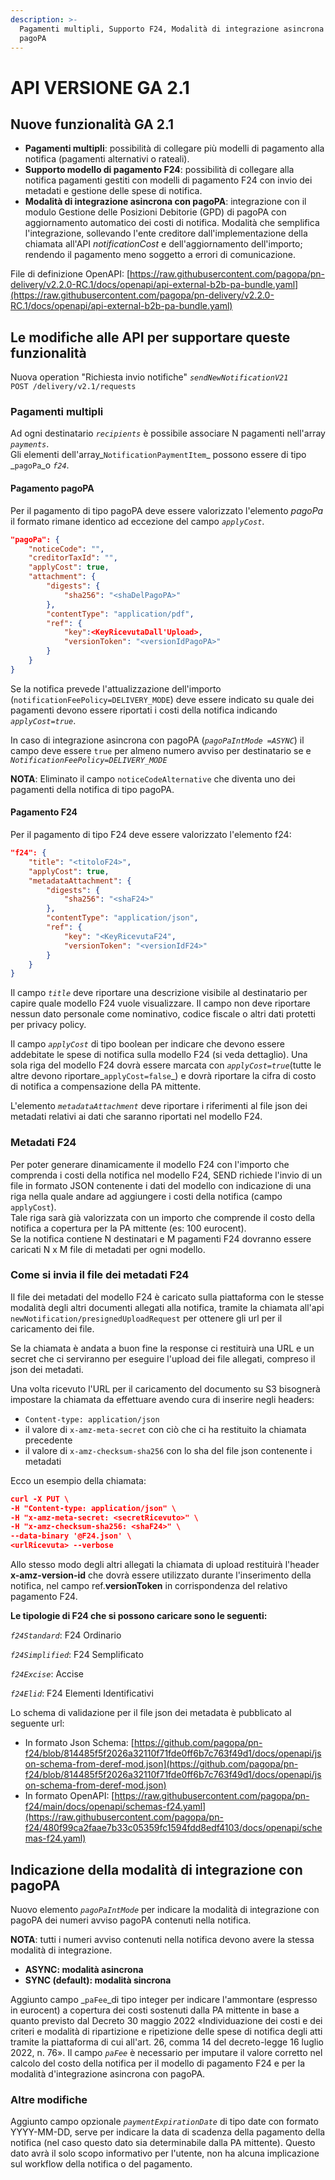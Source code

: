 ```yaml
---
description: >-
  Pagamenti multipli, Supporto F24, Modalità di integrazione asincrona con
  pagoPA
---
```


# API VERSIONE GA 2.1

## **Nuove funzionalità GA 2.1**

* **Pagamenti multipli**: possibilità di collegare più modelli di pagamento alla notifica (pagamenti alternativi o rateali).
* **Supporto modello di pagamento F24**: possibilità di collegare alla notifica pagamenti gestiti con modelli di pagamento F24 con invio dei metadati e gestione delle spese di notifica.
* **Modalità di integrazione asincrona con pagoPA**: integrazione con il modulo Gestione delle Posizioni Debitorie (GPD) di pagoPA con aggiornamento automatico dei costi di notifica. Modalità che semplifica l'integrazione, sollevando l'ente creditore dall'implementazione della chiamata all'API _notificationCost_ e dell'aggiornamento dell'importo; rendendo il pagamento meno soggetto a errori di comunicazione.

File di definizione OpenAPI: [https://raw.githubusercontent.com/pagopa/pn-delivery/v2.2.0-RC.1/docs/openapi/api-external-b2b-pa-bundle.yaml](https://raw.githubusercontent.com/pagopa/pn-delivery/v2.2.0-RC.1/docs/openapi/api-external-b2b-pa-bundle.yaml)

## Le modifiche alle API per supportare queste funzionalità

Nuova operation "Richiesta invio notifiche" _`sendNewNotificationV21`_\
`POST /delivery/v2.1/requests`&#x20;

### Pagamenti multipli

Ad ogni destinatario _`recipients`_ è possibile associare N pagamenti nell'array _`payments`_.\
Gli elementi dell'array_`NotificationPaymentItem`_ possono essere di tipo _`pagoPa`_o _`f24`_.

#### **Pagamento pagoPA**

Per il pagamento di tipo pagoPA deve essere valorizzato l'elemento _pagoPa_ il formato rimane identico ad eccezione del campo _`applyCost`_.

```json
"pagoPa": {
    "noticeCode": "",
    "creditorTaxId": "",
    "applyCost": true,
    "attachment": {
        "digests": {
            "sha256": "<shaDelPagoPA>"
        },
        "contentType": "application/pdf",
        "ref": {
            "key":<KeyRicevutaDall'Upload>,
            "versionToken": "<versionIdPagoPA>"
        }
    }
}
```

Se la notifica prevede l'attualizzazione dell'importo (`notificationFeePolicy=DELIVERY_MODE`) deve essere indicato su quale dei pagamenti devono essere riportati i costi della notifica indicando _`applyCost=true`_.

In caso di integrazione asincrona con pagoPA (_`pagoPaIntMode =ASYNC`_) il campo deve essere `true` per almeno numero avviso per destinatario se  e _`NotificationFeePolicy=DELIVERY_MODE`_

**NOTA**: Eliminato il campo `noticeCodeAlternative` che diventa uno dei pagamenti della notifica di tipo pagoPA.

#### **Pagamento F24**

Per il pagamento di tipo F24 deve essere valorizzato l'elemento f24:

```json
"f24": {
    "title": "<titoloF24>",
    "applyCost": true,
    "metadataAttachment": {
        "digests": {
            "sha256": "<shaF24>"
        },
        "contentType": "application/json",
        "ref": {
            "key": "<KeyRicevutaF24",
            "versionToken": "<versionIdF24>"
        }
    }
}
```

Il campo _`title`_ deve riportare una descrizione visibile al destinatario per capire quale modello F24 vuole visualizzare. Il campo non deve riportare nessun dato personale come nominativo, codice fiscale o altri dati protetti per privacy policy.

Il campo _`applyCost`_ di tipo boolean per indicare che devono essere addebitate le spese di notifica sulla modello F24 (si veda dettaglio). Una sola riga del modello F24 dovrà essere marcata con _`applyCost=true`_(tutte le altre devono riportare_`applyCost=false`_) e dovrà riportare la cifra di costo di notifica a compensazione della PA mittente.

L'elemento _`metadataAttachment`_ deve riportare i riferimenti al file json dei metadati relativi ai dati che saranno riportati nel modello F24.

### Metadati F24

Per poter generare dinamicamente il modello F24 con l'importo che comprenda i costi della notifica nel modello F24, SEND richiede l'invio di un file in formato JSON contenente i dati del modello con indicazione di una riga nella quale andare ad aggiungere i costi della notifica (campo `applyCost`).\
Tale riga sarà già valorizzata con un importo che comprende il costo della notifica a copertura per la PA mittente (es: 100 eurocent).\
Se la notifica contiene N destinatari e M pagamenti F24 dovranno essere caricati N x M file di metadati per ogni modello.

### **Come si invia il file dei metadati F24**

Il file dei metadati del modello F24 è caricato sulla piattaforma con le stesse modalità degli altri documenti allegati alla notifica, tramite la chiamata all'api `newNotification/presignedUploadRequest` per ottenere gli url per il caricamento dei file.

Se la chiamata è andata a buon fine la response ci restituirà una URL e un secret che ci serviranno per eseguire l'upload dei file allegati, compreso il json dei metadati.

Una volta ricevuto l'URL per il caricamento del documento su S3 bisognerà impostare la chiamata da effettuare avendo cura di inserire negli headers:

* `Content-type: application/json`
* il valore di `x-amz-meta-secret` con ciò che ci ha restituito la chiamata precedente
* il valore di `x-amz-checksum-sha256` con lo sha del file json contenente i metadati

Ecco un esempio della chiamata:

```json
curl -X PUT \
-H "Content-type: application/json" \
-H "x-amz-meta-secret: <secretRicevuto>" \
-H "x-amz-checksum-sha256: <shaF24>" \
--data-binary '@F24.json' \
<urlRicevuta> --verbose
```

Allo stesso modo degli altri allegati la chiamata di upload restituirà l'header **x-amz-version-id** che dovrà essere utilizzato durante l'inserimento della notifica, nel campo ref.**versionToken** in corrispondenza del relativo pagamento F24.

**Le tipologie di F24 che si possono caricare sono le seguenti:**

_`f24Standard`_: F24 Ordinario

_`f24Simplified`_: F24 Semplificato

_`f24Excise`_: Accise

_`f24Elid`_:  F24 Elementi Identificativi

Lo schema di validazione per il file json dei metadata è pubblicato al seguente url:

* In formato Json Schema: [https://github.com/pagopa/pn-f24/blob/814485f5f2026a32110f71fde0ff6b7c763f49d1/docs/openapi/json-schema-from-deref-mod.json](https://github.com/pagopa/pn-f24/blob/814485f5f2026a32110f71fde0ff6b7c763f49d1/docs/openapi/json-schema-from-deref-mod.json)
* In formato OpenAPI: [https://raw.githubusercontent.com/pagopa/pn-f24/main/docs/openapi/schemas-f24.yaml](https://raw.githubusercontent.com/pagopa/pn-f24/480f99ca2faae7b33c05359fc1594fdd8edf4103/docs/openapi/schemas-f24.yaml)

## Indicazione della modalità di integrazione con pagoPA&#x20;

Nuovo elemento _`pagoPaIntMode`_ per indicare la modalità di integrazione con pagoPA dei numeri avviso pagoPA contenuti nella notifica.

**NOTA**: tutti i numeri avviso contenuti nella notifica devono avere la stessa modalità di integrazione.

* **ASYNC: modalità asincrona**
* **SYNC (default): modalità sincrona**

Aggiunto campo _`paFee`_di tipo integer per indicare l'ammontare (espresso in eurocent) a copertura dei costi sostenuti dalla PA mittente in base a quanto previsto dal Decreto 30 maggio 2022 «Individuazione dei costi e dei criteri e modalità di ripartizione e ripetizione delle spese di notifica degli atti tramite la piattaforma di cui all'art. 26, comma 14 del decreto-legge 16 luglio 2022, n. 76». Il campo _`paFee`_ è necessario per imputare il valore corretto nel calcolo del costo della notifica per il modello di pagamento F24 e per la modalità d'integrazione asincrona con pagoPA.

### Altre modifiche

Aggiunto campo opzionale _`paymentExpirationDate`_ di tipo date con formato YYYY-MM-DD, serve per indicare la data di scadenza della pagamento della notifica (nel caso questo dato sia determinabile dalla PA mittente). Questo dato avrà il solo scopo informativo per l'utente, non ha alcuna implicazione sul workflow della notifica o del pagamento.
